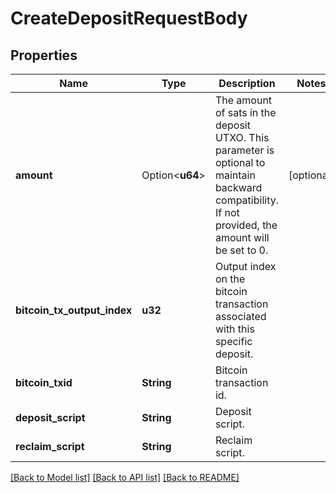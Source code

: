 # CreateDepositRequestBody

## Properties

Name | Type | Description | Notes
------------ | ------------- | ------------- | -------------
**amount** | Option<**u64**> | The amount of sats in the deposit UTXO. This parameter is optional to maintain backward compatibility. If not provided, the amount will be set to 0. | [optional]
**bitcoin_tx_output_index** | **u32** | Output index on the bitcoin transaction associated with this specific deposit. | 
**bitcoin_txid** | **String** | Bitcoin transaction id. | 
**deposit_script** | **String** | Deposit script. | 
**reclaim_script** | **String** | Reclaim script. | 

[[Back to Model list]](../README.md#documentation-for-models) [[Back to API list]](../README.md#documentation-for-api-endpoints) [[Back to README]](../README.md)


